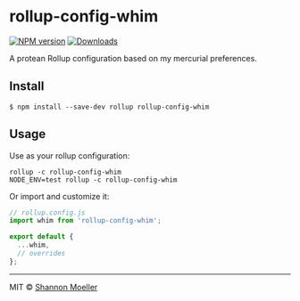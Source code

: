 # rollup-config-whim

[![NPM version][npm-img]][npm-url] [![Downloads][downloads-img]][npm-url]

A protean Rollup configuration based on my mercurial preferences.

## Install

```
$ npm install --save-dev rollup rollup-config-whim
```

## Usage

Use as your rollup configuration:

```command
rollup -c rollup-config-whim
NODE_ENV=test rollup -c rollup-config-whim
```

Or import and customize it:

```js
// rollup.config.js
import whim from 'rollup-config-whim';

export default {
  ...whim,
  // overrides
};
```

----

MIT © [Shannon Moeller](http://shannonmoeller.com)

[downloads-img]: http://img.shields.io/npm/dm/rollup-config-whim.svg?style=flat-square
[npm-img]:       http://img.shields.io/npm/v/rollup-config-whim.svg?style=flat-square
[npm-url]:       https://npmjs.org/package/rollup-config-whim
